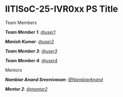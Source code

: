 # IITISoC-25-IVR0xx PS Title

Team Members

_**Team Member 1**:  [@user1](https://github.com/user1)_

_**Manish Kumar**:  [@user2](https://github.com/Manish-git-tech)_

_**Team Member 3**:  [@user3](https://github.com/user3)_

_**Team Member 4**:  [@user4](https://github.com/user4)_

Mentors

_**Nambiar Anand Sreenivasan**:  [@NambiarAnand](https://github.com/NambiarAnand)_

_**Mentor 2**:  [@mentor2](https://github.com/mentor2)_
